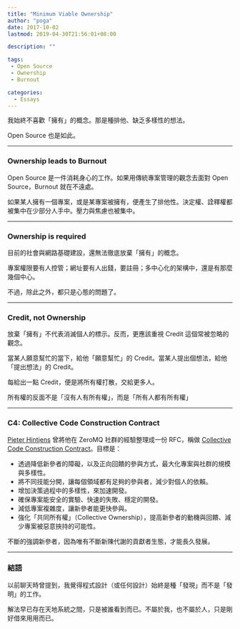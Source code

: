 ```yaml
---
title: "Minimum Viable Ownership"
author: "poga"
date: 2017-10-02
lastmod: 2019-04-30T21:56:01+08:00

description: ""

tags:
 - Open Source
 - Ownership
 - Burnout

categories:
  - Essays
---
```


我始終不喜歡「擁有」的概念。那是種排他、缺乏多樣性的想法。

Open Source 也是如此。

<!--more-->


---

### Ownership leads to Burnout

Open Source 是一件消耗身心的工作。如果用傳統專案管理的觀念去面對 Open Source，Burnout 就在不遠處。

如果某人擁有一個專案，或是某專案被擁有，便產生了排他性。決定權、詮釋權都被集中在少部分人手中。壓力與焦慮也被集中。

---

### Ownership is required

目前的社會與網路基礎建設，還無法徹底放棄「擁有」的概念。

專案權限要有人控管；網址要有人出錢，要註冊；多中心化的架構中，還是有那麼幾個中心。

不過，除此之外，都只是心態的問題了。

---

### Credit, not Ownership

放棄「擁有」不代表消滅個人的標示。反而，更應該重視 Credit 這個常被忽略的觀念。

當某人願意幫忙的當下，給他「願意幫忙」的 Credit。當某人提出個想法，給他「提出想法」的 Credit。

每給出一點 Credit，便是將所有權打散，交給更多人。

所有權的反面不是「沒有人有所有權」，而是「所有人都有所有權」

---

### C4: Collective Code Construction Contract

[Pieter Hintjens](http://hintjens.com/) 曾將他在 ZeroMQ 社群的經驗整理成一份 RFC，稱做 [Collective Code Construction Contract](https://rfc.zeromq.org/spec:42/C4/)。目標是：

* 透過降低新參者的障礙，以及正向回饋的參與方式，最大化專案與社群的規模與多樣性。
* 將不同技能分開，讓每個領域都有足夠的參與者，減少對個人的依賴。
* 增加決策過程中的多樣性，來加速開發。
* 確保專案能安全的實驗、快速的失敗、穩定的開發。
* 減低專案複雜度，讓新參者能更快參與。
* 強化「共同所有權」（Collective Ownership），提高新參者的動機與回饋、減少專案被惡意挾持的可能性。

不斷的強調新參者，因為唯有不斷新陳代謝的貢獻者生態，才能長久發展。

---

### 結語

以前聊天時曾提到，我覺得程式設計（或任何設計）始終是種「發現」而不是「發明」的工作。

解法早已存在天地系統之間，只是被誰看到而已。不屬於我，也不屬於人，只是剛好借來用用而已。

